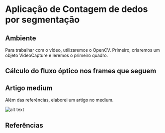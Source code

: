 # Aplicação de Contagem de dedos por segmentação


## Ambiente

Para trabalhar com o vídeo, utilizaremos o OpenCV.
Primeiro, criaremos um objeto VideoCapture e leremos o primeiro quadro.

## Cálculo do fluxo óptico nos frames que seguem


## Artigo medium

Além das referências, elaborei um artigo no medium.




![alt text](https://cdn-images-1.medium.com/max/720/1*nD1OGLH9ZwA_pfz4nVEV_A.gif)

## Referências


